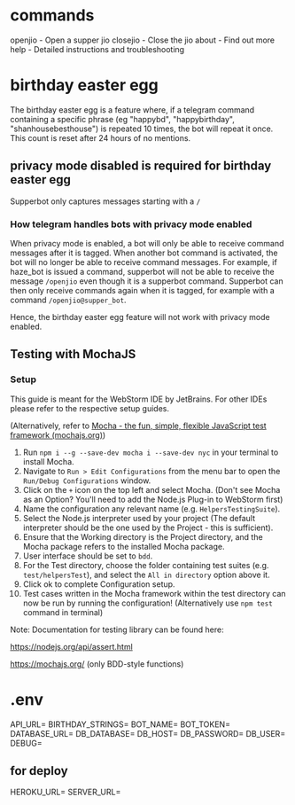 # commands
openjio - Open a supper jio
closejio - Close the jio
about - Find out more
help - Detailed instructions and troubleshooting

# birthday easter egg

The birthday easter egg is a feature where, if a telegram command containing a specific phrase (eg "happybd", "happybirthday", "shanhousebesthouse") is repeated 10 times, the bot will repeat it once. This count is reset after 24 hours of no mentions.

## privacy mode disabled is required for birthday easter egg

Supperbot only captures messages starting with a `/`

### How telegram handles bots with privacy mode enabled

When privacy mode is enabled, a bot will only be able to receive command messages after it is tagged. When another bot command is activated, the bot will no longer be able to receive command messages. For example, if haze_bot is issued a command, supperbot will not be able to receive the message `/openjio` even though it is a supperbot command. Supperbot can then only receive commands again when it is tagged, for example with a command `/openjio@supper_bot`.

Hence, the birthday easter egg feature will not work with privacy mode enabled.

## Testing with MochaJS

### Setup

This guide is meant for the WebStorm IDE by JetBrains. For other IDEs please refer to the respective setup guides.

(Alternatively, refer to [Mocha - the fun, simple, flexible JavaScript test framework (mochajs.org)](https://mochajs.org/#installation))

1. Run `npm i --g --save-dev mocha i --save-dev nyc` in your terminal to install Mocha.
2. Navigate to `Run > Edit Configurations` from the menu bar to open the `Run/Debug Configurations` window.
3. Click on the `+` icon on the top left and select Mocha. (Don't see Mocha as an Option? You'll need to add the Node.js Plug-in to WebStorm first)
4. Name the configuration any relevant name (e.g. `HelpersTestingSuite`).
5. Select the Node.js interpreter used by your project (The default interpreter should be the one used by the Project - this is sufficient).
6. Ensure that the Working directory is the Project directory, and the Mocha package refers to the installed Mocha package.
7. User interface should be set to `bdd`.
8. For the Test directory, choose the folder containing test suites (e.g. `test/helpersTest`), and select the `All in directory` option above it.
9. Click ok to complete Configuration setup.
10. Test cases written in the Mocha framework within the test directory can now be run by running the configuration!
    (Alternatively use `npm test` command in terminal)

Note: Documentation for testing library can be found here:

https://nodejs.org/api/assert.html

https://mochajs.org/ (only BDD-style functions)

# .env
API_URL=
BIRTHDAY_STRINGS=
BOT_NAME=
BOT_TOKEN=
DATABASE_URL=
DB_DATABASE=
DB_HOST=
DB_PASSWORD=
DB_USER=
DEBUG=
## for deploy
HEROKU_URL=
SERVER_URL=
